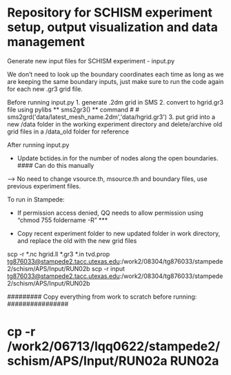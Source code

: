 # Repository for SCHISM experiment setup, output visualization and data management

Generate new input files for SCHISM experiment - input.py

We don’t need to look up the boundary coordinates each time as long as we are keeping the same boundary inputs, just make sure to run the code again for each new .gr3 grid file. 

Before running input.py 
    1. generate .2dm grid in SMS
    2. convert to hgrid.gr3 file using pylibs ** sms2gr3() ** command
            # # sms2grd('data/latest_mesh_name.2dm','data/hgrid.gr3')
    3. put grid into a new /data folder in the working experiment directory and delete/archive old grid files in a /data_old folder for reference

After running input.py

- Update bctides.in for the number of nodes along the open boundaries. #### Can do this manually

--> No need to change vsource.th, msource.th and boundary files, use previous experiment files. 

To run in Stampede:

- If permission access denied, QQ needs to allow permission using “chmod 755 foldername -R” ***

- Copy recent experiment folder to new updated folder in work directory, and replace the old with the new grid files

scp -r *.nc hgrid.ll *.gr3 *.in tvd.prop tg876033@stampede2.tacc.utexas.edu:/work2/08304/tg876033/stampede2/schism/APS/Input/RUN02b
scp -r input tg876033@stampede2.tacc.utexas.edu:/work2/08304/tg876033/stampede2/schism/APS/Input/RUN02b

######### Copy everything from work to scratch before running: ################
# cp -r /work2/06713/lqq0622/stampede2/schism/APS/Input/RUN02a RUN02a
